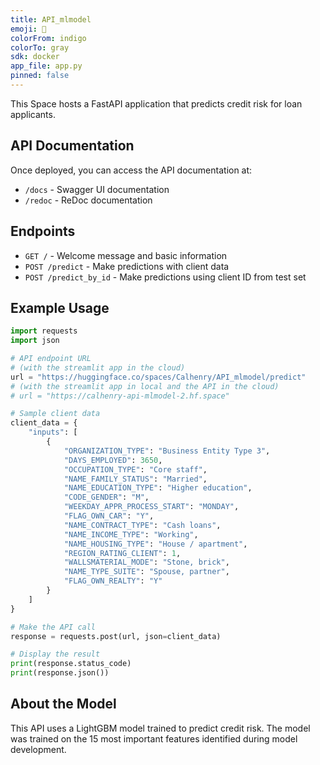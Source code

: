 ```yaml
---
title: API_mlmodel
emoji: 🫥
colorFrom: indigo
colorTo: gray
sdk: docker
app_file: app.py
pinned: false
---
```


This Space hosts a FastAPI application that predicts credit risk for loan applicants.

## API Documentation

Once deployed, you can access the API documentation at:
- `/docs` - Swagger UI documentation
- `/redoc` - ReDoc documentation

## Endpoints

- `GET /` - Welcome message and basic information
- `POST /predict` - Make predictions with client data
- `POST /predict_by_id` - Make predictions using client ID from test set

## Example Usage

```python
import requests
import json

# API endpoint URL
# (with the streamlit app in the cloud)
url = "https://huggingface.co/spaces/Calhenry/API_mlmodel/predict"
# (with the streamlit app in local and the API in the cloud)
# url = "https://calhenry-api-mlmodel-2.hf.space"

# Sample client data
client_data = {
    "inputs": [
        {
            "ORGANIZATION_TYPE": "Business Entity Type 3",
            "DAYS_EMPLOYED": 3650,
            "OCCUPATION_TYPE": "Core staff",
            "NAME_FAMILY_STATUS": "Married",
            "NAME_EDUCATION_TYPE": "Higher education",
            "CODE_GENDER": "M",
            "WEEKDAY_APPR_PROCESS_START": "MONDAY",
            "FLAG_OWN_CAR": "Y",
            "NAME_CONTRACT_TYPE": "Cash loans",
            "NAME_INCOME_TYPE": "Working",
            "NAME_HOUSING_TYPE": "House / apartment",
            "REGION_RATING_CLIENT": 1,
            "WALLSMATERIAL_MODE": "Stone, brick",
            "NAME_TYPE_SUITE": "Spouse, partner",
            "FLAG_OWN_REALTY": "Y"
        }
    ]
}

# Make the API call
response = requests.post(url, json=client_data)

# Display the result
print(response.status_code)
print(response.json())
```

## About the Model

This API uses a LightGBM model trained to predict credit risk. The model was trained on the 15 most important features identified during model development.
